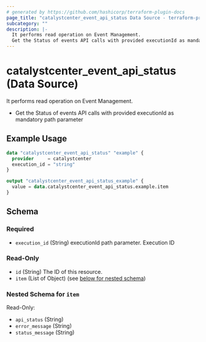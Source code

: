 ```yaml
---
# generated by https://github.com/hashicorp/terraform-plugin-docs
page_title: "catalystcenter_event_api_status Data Source - terraform-provider-catalystcenter"
subcategory: ""
description: |-
  It performs read operation on Event Management.
  Get the Status of events API calls with provided executionId as mandatory path parameter
---
```


# catalystcenter_event_api_status (Data Source)

It performs read operation on Event Management.

- Get the Status of events API calls with provided executionId as mandatory path parameter

## Example Usage

```terraform
data "catalystcenter_event_api_status" "example" {
  provider     = catalystcenter
  execution_id = "string"
}

output "catalystcenter_event_api_status_example" {
  value = data.catalystcenter_event_api_status.example.item
}
```

<!-- schema generated by tfplugindocs -->
## Schema

### Required

- `execution_id` (String) executionId path parameter. Execution ID

### Read-Only

- `id` (String) The ID of this resource.
- `item` (List of Object) (see [below for nested schema](#nestedatt--item))

<a id="nestedatt--item"></a>
### Nested Schema for `item`

Read-Only:

- `api_status` (String)
- `error_message` (String)
- `status_message` (String)
